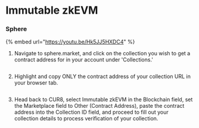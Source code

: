 # Immutable zkEVM

### Sphere



{% embed url="https://youtu.be/Hk5JJ5HXDC4" %}

1. Navigate to sphere.market, and click on the collection you wish to get a contract address for in your account under 'Collections.'

<figure><img src="../../.gitbook/assets/Screenshot 2025-01-31 at 10.22.29.png" alt=""><figcaption></figcaption></figure>

2. Highlight and copy ONLY the contract address of your collection URL in your browser tab.

<figure><img src="../../.gitbook/assets/Screenshot 2025-01-31 at 10.24.29.png" alt=""><figcaption></figcaption></figure>

3. Head back to CUR8, select Immutable zkEVM in the Blockchain field, set the Marketplace field to Other (Contract Address), paste the contract address into the Collection ID field, and proceed to fill out your collection details to process verification of your collection.

<figure><img src="../../.gitbook/assets/Screenshot 2025-01-31 at 10.28.14.png" alt=""><figcaption></figcaption></figure>

